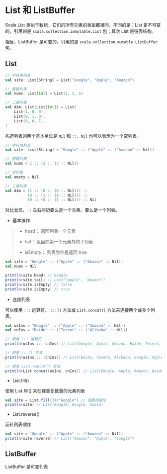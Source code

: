 # List 和 ListBuffer

Scala List 类似于数组，它们的所有元素的类型都相同，不同的是：List 是不可变的，引用的是 `scala.collection.immutable.List` 包；其次 List 是链表结构。

相反，ListBuffer 是可变的，引用的是 `scala.collection.mutable.ListBuffer` 包。


## List

```scala
// 字符串列表
val site: List[String] = List("Google", "Apple", "Amazon")

// 整数列表
val nums: List[Int] = List(1, 3, 5)

// 二维列表
val dim: List[List[Int]] = List(
	List(1, 0, 0),
	List(0, 1, 0),
	List(0, 0, 1),
)
```

构造列表的两个基本单位是 `Nil` 和 `::`，`Nil` 也可以表示为一个空列表。

```scala
// 字符串列表
val site: List[String] = "Google" :: ("Apple" :: ("Amazon" :: Nil))

// 整数列表
val nums = 1 :: (2 :: (3 :: Nil))

// 空列表
val empty = Nil

// 二维列表
val dim = (1 :: (0 :: (0 :: Nil))) ::
          (0 :: (1 :: (0 :: Nil))) ::
          (0 :: (0 :: (1 :: Nil))) :: Nil
```

对比发现，`::` 左右两边要么是一个元素，要么是一个列表。


* 基本操作

> * head： 返回列表一个元素
> 
> * tail： 返回除第一个元素外的子列表
> 
> * isEmpty： 列表为空是返回 true

```scala
val site = "Google" :: ("Apple" :: ("Amazon" :: Nil))
val nums = Nil

println(site.head) // Google
println(site.tail) // List("Apple", "Amazon")
println(site.isEmpty) // false
println(site.isEmpty) // true
```

* 连接列表

可以使用 `:::` 运算符、 `:::()` 方法或 `List.concat()` 方法来连接两个或多个列表。

```scala
val usIns = "Google" :: ("Apple" :: ("Amazon" :: Nil))
val cnIns = "Baidu" :: ("Tecent" :: ("Alibaba" :: Nil))

// 使用 ::: 运算符
println(usIns ::: cnIns) // List(Google, Apple, Amazon, Baidu, Tecent, Alibaba)

// 使用 :::() 方法
println(usIns.:::(cnIns)) // List(Baidu, Tecent, Alibaba, Google, Apple, Amazon)

// 使用 List.concat() 方法
println(List.concat(usIns, cnIns)) // List(Google, Apple, Amazon, Baidu, Tecent, Alibaba)
```

* List.fill()

使用 List.fill() 来创建重复数量的元素列表

```scala
val site = List.fill(3)("Google") // 函数柯里化
println(site) // List(Google, Google, Goole)
```

* List.reverse()

反转列表顺序

```scala
val site = "Google" :: ("Apple" :: ("Amazon" :: Nil))
println(site.reverse) // List("Amazon", "Apple", "Google")
```

## ListBuffer

ListBuffer 是可变列表